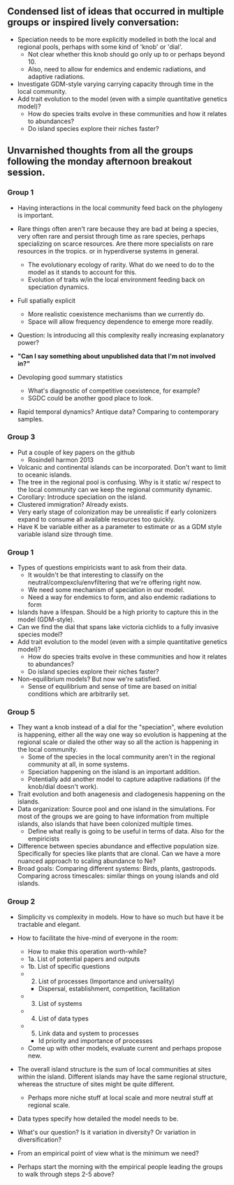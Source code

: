 ## Condensed list of ideas that occurred in multiple groups or inspired lively conversation:

* Speciation needs to be more explicitly modelled in both the local and regional pools, perhaps with some kind of 'knob' or 'dial'.
    * Not clear whether this knob should go only up to or perhaps beyond 10.
    * Also, need to allow for endemics and endemic radiations, and adaptive radiations. 
* Investigate GDM-style varying carrying capacity through time in the local community. 
* Add trait evolution to the model (even with a simple quantitative genetics model)?
    * How do species traits evolve in these communities and how it relates to abundances?
    * Do island species explore their niches faster?

## Unvarnished thoughts from all the groups following the monday afternoon breakout session.

### Group 1

* Having interactions in the local community feed back on the phylogeny is important.
* Rare things often aren't rare because they are bad at being a species, very often rare
and persist through time as rare species, perhaps specializing on scarce resources.
Are there more specialists on rare resources in the tropics. or in hyperdiverse systems in general.
    * The evolutionary ecology of rarity. What do we need to do to the model as it stands to account for this.
    * Evolution of traits w/in the local environment feeding back on speciation dynamics.
* Full spatially explicit
    * More realistic coexistence mechanisms than we currently do.
    * Space will allow frequency dependence to emerge more readily.

* Question: Is introducing all this complexity really increasing explanatory power?

* **"Can I say something about unpublished data that I'm not involved in?"**

* Devoloping good summary statistics
    * What's diagnostic of competitive coexistence, for example?
    * SGDC could be another good place to look.

* Rapid temporal dynamics? Antique data? Comparing to contemporary samples.

### Group 3

* Put a couple of key papers on the github
    * Rosindell harmon 2013
* Volcanic and continental islands can be incorporated. Don't want to limit to oceanic islands.
* The tree in the regional pool is confusing. Why is it static w/ respect to the local community
can we keep the regional community dynamic.
* Corollary: Introduce speciation on the island.
* Clustered immigration? Already exists.
* Very early stage of colonization may be unrealistic if early colonizers expand to consume all
available resources too quickly.
* Have K be variable either as a parameter to estimate or as a GDM style variable island size through time.

### Group 1

* Types of questions empiricists want to ask from their data.
    * It wouldn't be that interesting to classify on the neutral/compexclu/envfiltering that we're offering right now.
    * We need some mechanism of speciation in our model.
    * Need a way for endemics to form, and also endemic radiations to form
* Islands have a lifespan. Should be a high priority to capture this in the model (GDM-style).
* Can we find the dial that spans lake victoria cichlids to a fully invasive species model?
* Add trait evolution to the model (even with a simple quantitative genetics model)?
    * How do species traits evolve in these communities and how it relates to abundances?
    * Do island species explore their niches faster?
* Non-equilibrium models? But now we're satisfied.
    * Sense of equilibrium and sense of time are based on initial conditions which are arbitrarily set.

### Group 5

* They want a knob instead of a dial for the "speciation", where evolution is happening, either all the 
way one way so evolution is happening at the regional scale or dialed the other way so all
the action is happening in the local community.
    * Some of the species in the local community aren't in the regional community at all, in some systems.
    * Speciation happening on the island is an important addition.
    * Potentially add another model to capture adaptive radiations (if the knob/dial doesn't work).
* Trait evolution and both anagenesis and cladogenesis happening on the islands.
* Data organization: Source pool and one island in the simulations. For most of the groups we are going to have
information from multiple islands, also islands that have been colonized multiple times.
    * Define what really is going to be useful in terms of data. Also for the empiricists 
* Difference between species abundance and effective population size. Specifically for species like plants
    that are clonal. Can we have a more nuanced approach to scaling abundance to Ne?
* Broad goals: Comparing different systems: Birds, plants, gastropods. Comparing across timescales:
    similar things on young islands and old islands.

### Group 2

* Simplicity vs complexity in models. How to have so much but have it be tractable and elegant.
* How to facilitate the hive-mind of everyone in the room:
    * How to make this operation worth-while?
    * 1a. List of potential papers and outputs
    * 1b. List of specific questions
    * 2. List of processes (Importance and universality)
        * Dispersal, establishment, competition, facilitation
    * 3. List of systems
    * 4. List of data types
    * 5. Link data and system to processes
        * Id priority and importance of processes
    * Come up with other models, evaluate current and perhaps propose new.

* The overall island structure is the sum of local communities at sites within the island.
Different islands may have the same regional structure, whereas the structure of sites might be quite different.
    * Perhaps more niche stuff at local scale and more neutral stuff at regional scale.

* Data types specify how detailed the model needs to be. 
* What's our question? Is it variation in diversity? Or variation in diversification?
* From an empirical point of view what is the minimum we need?
* Perhaps start the morning with the empirical people leading the groups to walk through steps 2-5 above?
